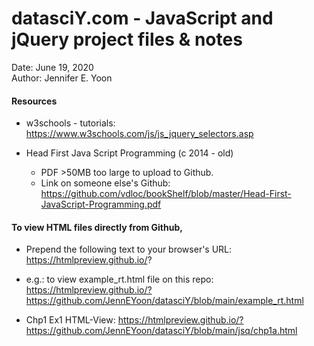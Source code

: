 # datasciY.com - JavaScript and jQuery project files & notes   

Date: June 19, 2020  
Author:  Jennifer E. Yoon  


#### Resources  

  * w3schools - tutorials: https://www.w3schools.com/js/js_jquery_selectors.asp  

  * Head First Java Script Programming (c 2014 - old)  
    - PDF >50MB too large to upload to Github. 
    - Link on someone else's Github: https://github.com/vdloc/bookShelf/blob/master/Head-First-JavaScript-Programming.pdf  

#### To view HTML files directly from Github, 

  * Prepend the following text to your browser's URL: https://htmlpreview.github.io/?  

  * e.g.: to view example_rt.html file on this repo:
https://htmlpreview.github.io/?https://github.com/JennEYoon/datasciY/blob/main/example_rt.html  

  * Chp1 Ex1 HTML-View:  https://htmlpreview.github.io/?https://github.com/JennEYoon/datasciY/blob/main/jsq/chp1a.html

